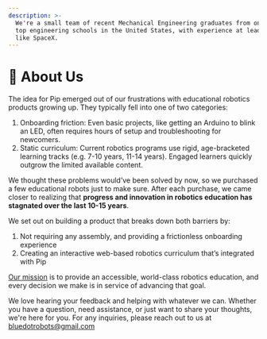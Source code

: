 ```yaml
---
description: >-
  We're a small team of recent Mechanical Engineering graduates from one of the
  top engineering schools in the United States, with experience at leading firms
  like SpaceX.
---
```


# 🤖 About Us

The idea for Pip emerged out of our frustrations with educational robotics products growing up. They typically fell into one of two categories:

1. Onboarding friction: Even basic projects, like getting an Arduino to blink an LED, often requires hours of setup and troubleshooting for newcomers.
2. Static curriculum: Current robotics programs use rigid, age-bracketed learning tracks (e.g. 7-10 years, 11-14 years). Engaged learners quickly outgrow the limited available content.

We thought these problems would’ve been solved by now, so we purchased a few educational robots just to make sure. After each purchase, we came closer to realizing that **progress and innovation in robotics education has stagnated over the last 10-15 years**.

We set out on building a product that breaks down both barriers by:

1. Not requiring any assembly, and providing a frictionless onboarding experience
2. Creating an interactive web-based robotics curriculum that’s integrated with Pip

[Our mission](getting-started/mission.md) is to provide an accessible, world-class robotics education, and every decision we make is in service of advancing that goal.

We love hearing your feedback and helping with whatever we can. Whether you have a question, need assistance, or just want to share your thoughts, we're here for you. For any inquiries, please reach out to us at bluedotrobots@gmail.com
